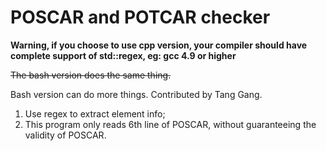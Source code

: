 # POSCAR and POTCAR checker

**Warning, if you choose to use cpp version, your compiler should have 
complete support of std::regex, eg: gcc 4.9 or higher**

~~The bash version does the same thing.~~

Bash version can do more things.
Contributed by Tang Gang.

1. Use regex to extract element info;
2. This program only reads 6th line of POSCAR, without guaranteeing the validity of POSCAR.
